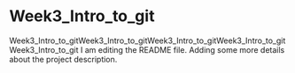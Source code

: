 # Week3_Intro_to_git





Week3_Intro_to_gitWeek3_Intro_to_gitWeek3_Intro_to_gitWeek3_Intro_to_gitWeek3_Intro_to_git
I am editing the README file. Adding some more details about the project description.
